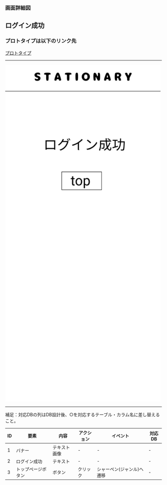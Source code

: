 ### 画面詳細図
## ログイン成功
### プロトタイプは以下のリンク先
[プロトタイプ](https://www.figma.com/file/YN8g4ahM3raStzCZMDXhNA/stationary?node-id=1%3A10)
*****
<img src="../img/ログイン成功.png" width="500">

*****
補足：対応DBの列はDB設計後、○を対応するテーブル・カラム名に差し替えること。

| ID | 要素 | 内容 | アクション | イベント | 対応DB |
|----|------|-----|------------|---------|-------|
|1   |バナー　　　　|テキスト画像|-      |-                       |-|
|2   |ログイン成功　|テキスト　　|-    　|-        　　　　　　　　 |-|
|3   |トップページボタン|ボタン　|クリック|シャーペン(ジャンル)へ遷移|-|

